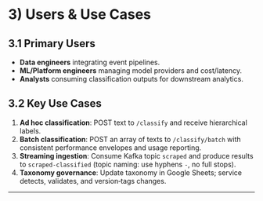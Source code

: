# 3) Users & Use Cases

## 3.1 Primary Users

* **Data engineers** integrating event pipelines.
* **ML/Platform engineers** managing model providers and cost/latency.
* **Analysts** consuming classification outputs for downstream analytics.

## 3.2 Key Use Cases

1. **Ad hoc classification**: POST text to `/classify` and receive hierarchical labels.
2. **Batch classification**: POST an array of texts to `/classify/batch` with consistent performance envelopes and usage reporting.
3. **Streaming ingestion**: Consume Kafka topic `scraped` and produce results to `scraped-classified` (topic naming: use hyphens `-`, no full stops).
4. **Taxonomy governance**: Update taxonomy in Google Sheets; service detects, validates, and version‑tags changes.

---
